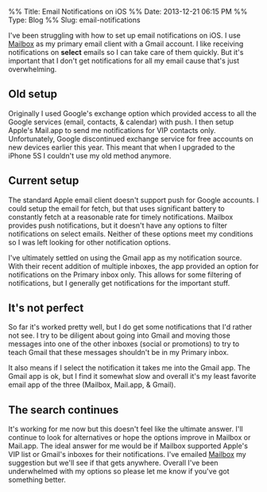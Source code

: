 %% Title: Email Notifications on iOS
%% Date: 2013-12-21 06:15 PM
%% Type: Blog
%% Slug: email-notifications

I've been struggling with how to set up email notifications on iOS. I use [Mailbox](https://itunes.apple.com/us/app/mailbox/id576502633?mt=8&at=10lqks) as my primary email client with a Gmail account. I like receiving notifications on **select** emails so I can take care of them quickly. But it's important that I don't get notifications for all my email cause that's just overwhelming.

## Old setup
Originally I used Google's exchange option which provided access to all the Google services (email, contacts, & calendar) with push. I then setup Apple's Mail.app to send me notifications for VIP contacts only. Unfortunately, Google discontinued exchange service for free accounts on new devices earlier this year. This meant that when I upgraded to the iPhone 5S I couldn't use my old method anymore.

## Current setup
The standard Apple email client doesn't support push for Google accounts. I could setup the email for fetch, but that uses significant battery to constantly fetch at a reasonable rate for timely notifications.  Mailbox provides push notifications, but it doesn't have any options to filter notifications on select emails. Neither of these options meet my conditions so I was left looking for other notification options.

I've ultimately settled on using the Gmail app as my notification source.  With their recent addition of multiple inboxes, the app provided an option for notifications on the Primary inbox only. This allows for some filtering of notifications, but I generally get notifications for the important stuff.

## It's not perfect
So far it's worked pretty well, but I do get some notifications that I'd rather not see. I try to be diligent about going into Gmail and moving those messages into one of the other inboxes (social or promotions) to try to teach Gmail that these messages shouldn't be in my Primary inbox.

It also means if I select the notification it takes me into the Gmail app. The Gmail app is ok, but I find it somewhat slow and overall it's my least favorite email app of the three (Mailbox, Mail.app, & Gmail).

## The search continues
It's working for me now but this doesn't feel like the ultimate answer. I'll continue to look for alternatives or hope the options improve in Mailbox or Mail.app. The ideal answer for me would be if Mailbox supported Apple's VIP list or Gmail's inboxes for their notifications. I've emailed [Mailbox](https://itunes.apple.com/us/app/mailbox/id576502633?mt=8&at=10lqks) my suggestion but we'll see if that gets anywhere. Overall I've been underwhelmed with my options so please let me know if you've got something better.
